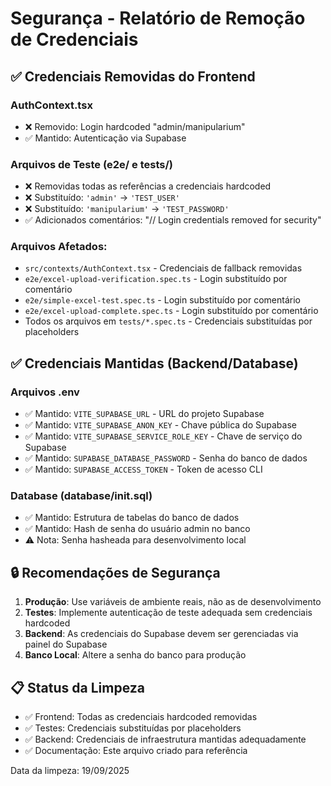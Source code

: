 # Segurança - Relatório de Remoção de Credenciais

## ✅ Credenciais Removidas do Frontend

### AuthContext.tsx
- ❌ Removido: Login hardcoded "admin/manipularium"
- ✅ Mantido: Autenticação via Supabase

### Arquivos de Teste (e2e/ e tests/)
- ❌ Removidas todas as referências a credenciais hardcoded
- ❌ Substituído: `'admin'` → `'TEST_USER'`
- ❌ Substituído: `'manipularium'` → `'TEST_PASSWORD'`
- ✅ Adicionados comentários: "// Login credentials removed for security"

### Arquivos Afetados:
- `src/contexts/AuthContext.tsx` - Credenciais de fallback removidas
- `e2e/excel-upload-verification.spec.ts` - Login substituído por comentário
- `e2e/simple-excel-test.spec.ts` - Login substituído por comentário
- `e2e/excel-upload-complete.spec.ts` - Login substituído por comentário
- Todos os arquivos em `tests/*.spec.ts` - Credenciais substituídas por placeholders

## ✅ Credenciais Mantidas (Backend/Database)

### Arquivos .env
- ✅ Mantido: `VITE_SUPABASE_URL` - URL do projeto Supabase
- ✅ Mantido: `VITE_SUPABASE_ANON_KEY` - Chave pública do Supabase
- ✅ Mantido: `VITE_SUPABASE_SERVICE_ROLE_KEY` - Chave de serviço do Supabase
- ✅ Mantido: `SUPABASE_DATABASE_PASSWORD` - Senha do banco de dados
- ✅ Mantido: `SUPABASE_ACCESS_TOKEN` - Token de acesso CLI

### Database (database/init.sql)
- ✅ Mantido: Estrutura de tabelas do banco de dados
- ✅ Mantido: Hash de senha do usuário admin no banco
- ⚠️ Nota: Senha hasheada para desenvolvimento local

## 🔒 Recomendações de Segurança

1. **Produção**: Use variáveis de ambiente reais, não as de desenvolvimento
2. **Testes**: Implemente autenticação de teste adequada sem credenciais hardcoded
3. **Backend**: As credenciais do Supabase devem ser gerenciadas via painel do Supabase
4. **Banco Local**: Altere a senha do banco para produção

## 📋 Status da Limpeza

- ✅ Frontend: Todas as credenciais hardcoded removidas
- ✅ Testes: Credenciais substituídas por placeholders
- ✅ Backend: Credenciais de infraestrutura mantidas adequadamente
- ✅ Documentação: Este arquivo criado para referência

Data da limpeza: 19/09/2025